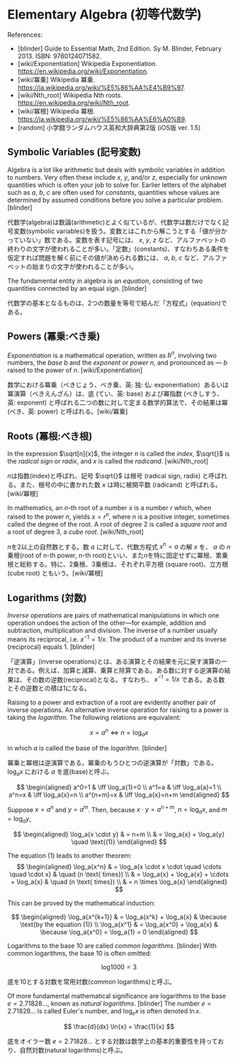 # Elementary Algebra (初等代数学)

References:

- [blinder] Guide to Essential Math, 2nd Edition. Sy M. Blinder, February 2013. ISBN: 9780124071582.
- [wiki/Exponentiation] Wikipedia Exponentiation. https://en.wikipedia.org/wiki/Exponentiation.
- [wiki/冪乗] Wikipedia 冪乗. https://ja.wikipedia.org/wiki/%E5%86%AA%E4%B9%97.
- [wiki/Nth_root] Wikipedia Nth roots. https://en.wikipedia.org/wiki/Nth_root.
- [wiki/冪根] Wikipedia 冪根. https://ja.wikipedia.org/wiki/%E5%86%AA%E6%A0%B9.
- [random] 小学館ランダムハウス英和大辞典第2版 (iOS版 ver. 1.5)

## Symbolic Variables (記号変数)

Algebra is a lot like arithmetic but deals with symbolic variables in addition to numbers. Very often these include $x$, $y$, and/or $z$, especially for *unknown* quantities which is often your job to solve for. Earlier letters of the alphabet such as $a$, $b$, $c$ are often used for *constants*, quantities whose values are determined by assumed conditions before you solve a particular problem. [blinder]

代数学(algebra)は数論(arithmetic)とよく似ているが、代数学は数だけでなく記号変数(symbolic variables)を扱う。変数とはこれから解こうとする「値が分かっていない」数である。変数を表す記号には、 $x$, $y$, $z$ など、アルファベットの終わりの文字が使われることが多い。「定数」(constants)、すなわちある条件を仮定すれば問題を解く前にその値が決められる数には、 $a$, $b$, $c$ など、アルファベットの始まりの文字が使われることが多い。

The fundamental entity in algebra is an *equation*, consisting of two quantities connected by an equal sign. [blinder]

代数学の基本となるものは、2つの数量を等号で結んだ「方程式」(equation)である。

## Powers (冪乗:べき乗)

*Exponentiation* is a mathematical operation, written as $b^n$, involving two numbers, the *base* $b$ and the *exponent* or *power* $n$, and pronounced as &mdash; $b$ raised to the power of $n$. [wiki/Exponentiation]

数学における冪乗（べきじょう、べき乗、英: 独: 仏: exponentiation）あるいは冪演算（べきえんざん）は、底 (てい、英: base) および冪指数 (べきしすう、英: exponent) と呼ばれる二つの数に対して定まる数学的算法で、その結果は冪 (べき、英: power) と呼ばれる。[wiki/冪乗]

## Roots (冪根:べき根)

In the expression $\sqrt[n]{x}$, the integer $n$ is called the *index*, $\sqrt{}$ is the *radical sign* or *radix*, and $x$ is called the *radicand*. [wiki/Nth_root]

$n$は指数(index)と呼ばれ、記号 $\sqrt{}$ は根号 (radical sign, radix) と呼ばれる。また、根号の中に書かれた数 $x$ は時に被開平数 (radicand) と呼ばれる。[wiki/冪根]

In mathematics, an $n$-th root of a number $x$ is a number $r$ which, when raised to the power $n$, yields $x=r^n$, where $n$ is a positive integer, sometimes called the degree of the root. A root of degree 2 is called a *square root* and a root of degree 3, a *cube root*. [wiki/Nth_root]

$n$を2以上の自然数とする。数 $a$ に対して、代数方程式 $x^n=a$ の解 $x$ を、 $a$ の $n$ 乗根(root of n-th power, n-th root)といい、また$n$を特に固定せずに冪根、累乗根と総称する。特に、2乗根、3乗根は、それぞれ平方根 (square root)、立方根 (cube root) ともいう。[wiki/冪根]

## Logarithms (対数)

*Inverse operations* are pairs of mathematical manipulations in which one operation undoes the action of the other—for example, addition and subtraction, multiplication and division. The inverse of a number usually means its reciprocal, i.e. $x^{-1}=1/x$. The product of a number and its inverse (reciprocal) equals 1. [blinder]

「逆演算」(inverse operations)とは、ある演算とその結果を元に戻す演算の一対である。例えば、加算と減算、乗算と除算である。ある数に対する逆演算の結果は、その数の逆数(reciprocal)となる。すなわち、 $x^{-1}=1/x$ である。ある数とその逆数との積は1になる。

Raising to a power and extraction of a root are evidently another pair of inverse operations. An alternative inverse operation for raising to a power is taking the *logarithm*. The following relations are equivalent:

$$x=a^n \iff n=\log_a{x}$$

in which $a$ is called the base of the *logarithm*. [blinder]

冪乗と冪根は逆演算である。冪乗のもうひとつの逆演算が「対数」である。 $\log_a{x}$ における $a$ を底(base)と呼ぶ。

$$
\begin{aligned}
a^0=1 & \iff \log_a{1}=0 \\
a^1=a & \iff \log_a{a}=1 \\
a^n=x & \iff \log_a{x}=n \\
a^{n+m}=x & \iff \log_a{x}=n+m
\end{aligned}
$$

Suppose $x=a^n$ and $y=a^m$. Then, because $x \cdot y = a^{n+m}$, $n=\log_a{x}$, and $m=\log_a{y}$,

$$
\begin{aligned}
\log_a{x \cdot y} & = n+m \\
& = \log_a{x} + \log_a{y} \quad \text{(1)}
\end{aligned}
$$

The equation (1) leads to another theorem:
$$
\begin{aligned}
\log_a{x^n} & = \log_a{x \cdot x \cdot \quad \cdots \quad \cdot x} & \quad (n \text{ times}) \\
& = \log_a{x} + \log_a{x} + \cdots + \log_a{x} & \quad (n \text{ times}) \\
& = n \times \log_a{x}
\end{aligned}
$$

This can be proved by the mathematical induction:

$$
\begin{aligned}
\log_a{x^{k+1}} & = \log_a{x^k} + \log_a{x} & \because \text{by the equation (1)} \\
\log_a{x^1} & = \log_a{x^0} + \log_a{x} & \because \log_a{x^0} = \log_a{1} = 0
\end{aligned}
$$

Logarithms to the base 10 are called *common logarithms*. [blinder]
With common logarithms, the base 10 is often omitted:

$$
\log_{}{1000} = 3
$$

底を10とする対数を常用対数(common logarithms)と呼ぶ。

Of more fundamental mathematical significance are logarithms to the base $e=2.71828\ldots$, known as *natural logarithms*. [blinder] 
The number $e=2.71828\ldots$ is called Euler's number, and $\log_e{x}$ is often denoted $\ln{x}$.

$$
\frac{d}{dx} \ln{x} = \frac{1}{x}
$$

底をオイラー数 $e=2.71828\ldots$ とする対数は数学上の基本的重要性を持っており、自然対数(natural logarithms)と呼ぶ。
